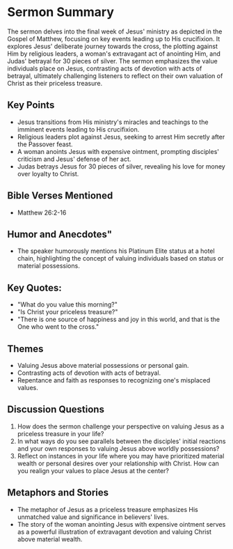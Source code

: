 # Sermon Summary

The sermon delves into the final week of Jesus' ministry as depicted in the Gospel of Matthew, focusing on key events leading up to His crucifixion. It explores Jesus' deliberate journey towards the cross, the plotting against Him by religious leaders, a woman's extravagant act of anointing Him, and Judas' betrayal for 30 pieces of silver. The sermon emphasizes the value individuals place on Jesus, contrasting acts of devotion with acts of betrayal, ultimately challenging listeners to reflect on their own valuation of Christ as their priceless treasure.

## Key Points

- Jesus transitions from His ministry's miracles and teachings to the imminent events leading to His crucifixion.
- Religious leaders plot against Jesus, seeking to arrest Him secretly after the Passover feast.
- A woman anoints Jesus with expensive ointment, prompting disciples' criticism and Jesus' defense of her act.
- Judas betrays Jesus for 30 pieces of silver, revealing his love for money over loyalty to Christ.

## Bible Verses Mentioned

- Matthew 26:2-16

## Humor and Anecdotes"

- The speaker humorously mentions his Platinum Elite status at a hotel chain, highlighting the concept of valuing individuals based on status or material possessions.

## Key Quotes:

- "What do you value this morning?"
- "Is Christ your priceless treasure?"
- "There is one source of happiness and joy in this world, and that is the One who went to the cross."

## Themes

- Valuing Jesus above material possessions or personal gain.
- Contrasting acts of devotion with acts of betrayal.
- Repentance and faith as responses to recognizing one's misplaced values.

## Discussion Questions

1. How does the sermon challenge your perspective on valuing Jesus as a priceless treasure in your life?
2. In what ways do you see parallels between the disciples' initial reactions and your own responses to valuing Jesus above worldly possessions?
3. Reflect on instances in your life where you may have prioritized material wealth or personal desires over your relationship with Christ. How can you realign your values to place Jesus at the center?

## Metaphors and Stories

- The metaphor of Jesus as a priceless treasure emphasizes His unmatched value and significance in believers' lives.
- The story of the woman anointing Jesus with expensive ointment serves as a powerful illustration of extravagant devotion and valuing Christ above material wealth.

